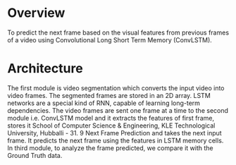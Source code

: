 # Overview
To predict the next frame based on the visual features from previous frames of a video using
Convolutional Long Short Term Memory (ConvLSTM).

# Architecture

The first module is video segmentation which converts the input video into video frames.
The segmented frames are stored in an 2D array. LSTM networks are a special kind of RNN,
capable of learning long-term dependencies. The video frames are sent one frame at a time to
the second module i.e. ConvLSTM model and it extracts the features of first frame, stores it
School of Computer Science & Engineering, KLE Technological University, Hubballi - 31. 9
Next Frame Prediction
and takes the next input frame. It predicts the next frame using the features in LSTM memory
cells. In third module, to analyze the frame predicted, we compare it with the Ground Truth
data.

